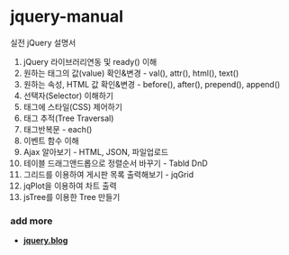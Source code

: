 # jquery-manual
실전 jQuery 설명서
1. jQuery 라이브러리연동 및 ready() 이해
2. 원하는 태그의 값(value) 확인&변경 - val(), attr(), html(), text()
3. 원하는 속성, HTML 값 확인&변경 - before(), after(), prepend(), append()
4. 선택자(Selector) 이해하기
5. 태그에 스타일(CSS) 제어하기
6. 태그 추적(Tree Traversal)
7. 태그반복문 - each()
8. 이벤트 함수 이해
9. Ajax 알아보기 - HTML, JSON, 파일업로드
10. 테이블 드래그앤드롭으로 정렬순서 바꾸기 - Tabld DnD
11. 그리드를 이용하여 게시판 목록 출력해보기 - jqGrid
12. jqPlot을 이용하여 차트 출력
13. jsTree를 이용한 Tree 만들기
### add more
- <b><a href="https://everlasting-cello-2b6.notion.site/JavaScript-9d0597492c234e11a080217a91461fe3">jquery.blog</a></br>
